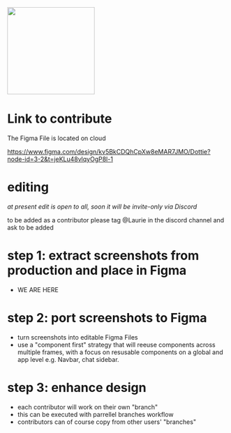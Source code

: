 <img src="https://github.com/user-attachments/assets/7bf72ec2-accd-4e89-86c3-a39238adc0bf" width=200>


# Link to contribute

The Figma File is located on cloud

https://www.figma.com/design/kv5BkCDQhCpXw8eMAR7JMO/Dottie?node-id=3-2&t=jeKLu48vlqyOgP8l-1

# editing

*at present edit is open to all, soon it will be invite-only via Discord*

to be added as a contributor please tag @Laurie in the discord channel and ask to be added

# step 1: extract screenshots from production and place in Figma

- WE ARE HERE

# step 2: port screenshots to Figma

- turn screenshots into editable Figma Files
- use a "component first" strategy that will reeuse components across multiple frames, with a focus on resusable components on a global and app level e.g. Navbar, chat sidebar.

# step 3: enhance design

- each contributor will work on their own "branch"
- this can be executed with parrellel branches workflow
- contributors can of course copy from other users' "branches"
